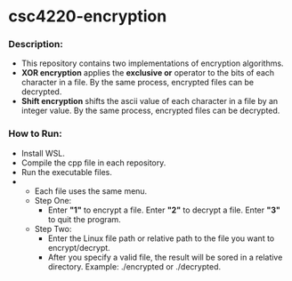 # csc4220-encryption
### Description:
- This repository contains two implementations of encryption algorithms.
- **XOR encryption** applies the **exclusive or** operator to the bits of each character in a file. By the same process, encrypted files can be decrypted.
- **Shift encryption** shifts the ascii value of each character in a file by an integer value. By the same process, encrypted files can be decrypted.
### How to Run:
- Install WSL.
- Compile the cpp file in each repository.
- Run the executable files.
- - Each file uses the same menu.
  - Step One:
    - Enter **"1"** to encrypt a file. Enter **"2"** to decrypt a file. Enter **"3"** to quit the program.
  - Step Two:
    - Enter the Linux file path or relative path to the file you want to encrypt/decrypt.
    - After you specify a valid file, the result will be sored in a relative directory. Example: ./encrypted or ./decrypted.
